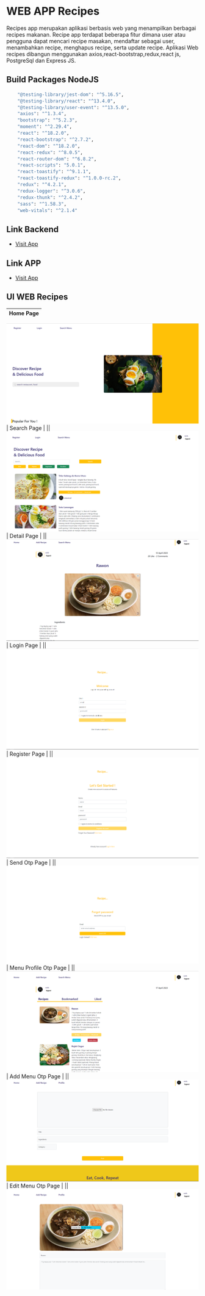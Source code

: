 # WEB APP Recipes
Recipes app merupakan aplikasi berbasis web yang menampilkan berbagai recipes makanan. Recipe app terdapat beberapa fitur dimana user atau pengguna dapat mencari recipe masakan, mendaftar sebagai user, menambahkan recipe, menghapus recipe, serta update recipe. Aplikasi Web recipes dibangun menggunakan axios,react-bootstrap,redux,react js, PostgreSql dan Express JS.

## Build Packages NodeJS
```bash
    "@testing-library/jest-dom": "^5.16.5",
    "@testing-library/react": "^13.4.0",
    "@testing-library/user-event": "^13.5.0",
    "axios": "^1.3.4",
    "bootstrap": "^5.2.3",
    "moment": "^2.29.4",
    "react": "^18.2.0",
    "react-bootstrap": "^2.7.2",
    "react-dom": "^18.2.0",
    "react-redux": "^8.0.5",
    "react-router-dom": "^6.8.2",
    "react-scripts": "5.0.1",
    "react-toastify": "^9.1.1",
    "react-toastify-redux": "^1.0.0-rc.2",
    "redux": "^4.2.1",
    "redux-logger": "^3.0.6",
    "redux-thunk": "^2.4.2",
    "sass": "^1.58.3",
    "web-vitals": "^2.1.4"
```
## Link Backend
- [Visit App](https://github.com/revofarissaifuddin/pijar_Backend_TG_Week3Backup)

## Link APP
- [Visit App](https://recipes-fe-week6.vercel.app/home)
## UI WEB Recipes
| Home Page                                                |
| --------------------------------------------------------- | 
![Home Page](/public/HomePage.png?raw=true "Home Page")
| Search Page                                                |
|| 
![Search Page](/public/SearchPage.png?raw=true "Search Page")
| Detail Page                                                |
|| 
![Detail Page](/public/DetaiPage.png?raw=true "Detail Page")
| Login Page                                                |
|| 
![Login Page](/public/LoginPage.png?raw=true "Login Page")
| Register Page                                                |
|| 
![Register Page](/public/RegisterPage.png?raw=true "Register Page")
| Send Otp Page                                                |
|| 
![Send Otp Page](/public/SendOtp.png?raw=true "Send Otp Page")
| Menu Profile Otp Page                                                |
|| 
![Menu Profile Page](/public/ProfileRecipes.png?raw=true "Menu Profile Page")
| Add Menu Otp Page                                                |
|| 
![Add Menu Page](/public/AddPage.png?raw=true "Add Menu Page")
| Edit Menu Otp Page                                                |
|| 
![Edit Menu Page](/public/EditPage.png?raw=true "Edit Menu Page")
